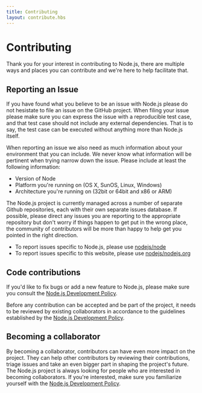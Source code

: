 ```yaml
---
title: Contributing
layout: contribute.hbs
---
```


# Contributing

Thank you for your interest in contributing to Node.js, there are multiple ways and places you can contribute and we're here to help facilitate that.

## Reporting an Issue

If you have found what you believe to be an issue with Node.js please do not hesistate to file an issue on the GitHub project. When filing your issue please make sure you can express the issue with a reproducible test case, and that test case should not include any external dependencies. That is to say, the test case can be executed without anything more than Node.js itself.

When reporting an issue we also need as much information about your environment that you can include. We never know what information will be pertinent when trying narrow down the issue. Please include at least the following information:

* Version of Node
* Platform you're running on (OS X, SunOS, Linux, Windows)
* Architecture you're running on (32bit or 64bit and x86 or ARM)

The Node.js project is currently managed across a number of separate Github repositories, each with their own separate issues database. If possible, please direct any issues you are reporting to the appropriate repository but don't worry if things happen to get put in the wrong place, the community of contributors will be more than happy to help get you pointed in the right direction.

* To report issues specific to Node.js, please use [nodejs/node](https://github.com/nodejs/node)
* To report issues specific to this website, please use [nodejs/nodejs.org](https://github.com/nodejs/nodejs.org/issues)

## Code contributions

If you'd like to fix bugs or add a new feature to Node.js, please make sure you consult the [Node.js Development Policy](https://github.com/nodejs/dev-policy).

Before any contribution can be accepted and be part of the project, it needs to be reviewed by existing collaborators in accordance to the guidelines established by the [Node.js Development Policy](https://github.com/nodejs/dev-policy).

## Becoming a collaborator

By becoming a collaborator, contributors can have even more impact on the project. They can help other contributors by reviewing their contributions, triage issues and take an even bigger part in shaping the project's future. The Node.js project is always looking for people who are interested in becoming collaborators. If you're interested, make sure you familiarize yourself with the [Node.js Development Policy](https://github.com/nodejs/dev-policy).
